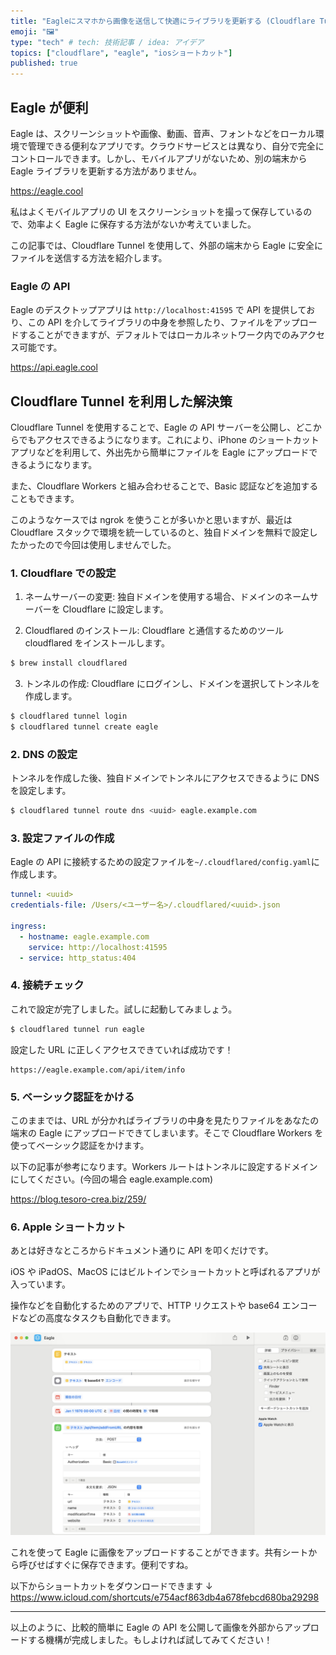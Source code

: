 ```yaml
---
title: "Eagleにスマホから画像を送信して快適にライブラリを更新する (Cloudflare Tunnel) "
emoji: "🖼️"
type: "tech" # tech: 技術記事 / idea: アイデア
topics: ["cloudflare", "eagle", "iosショートカット"]
published: true
---
```


## Eagle が便利

Eagle は、スクリーンショットや画像、動画、音声、フォントなどをローカル環境で管理できる便利なアプリです。クラウドサービスとは異なり、自分で完全にコントロールできます。しかし、モバイルアプリがないため、別の端末から Eagle ライブラリを更新する方法がありません。

https://eagle.cool

私はよくモバイルアプリの UI をスクリーンショットを撮って保存しているので、効率よく Eagle に保存する方法がないか考えていました。

この記事では、Cloudflare Tunnel を使用して、外部の端末から Eagle に安全にファイルを送信する方法を紹介します。

### Eagle の API

Eagle のデスクトップアプリは `http://localhost:41595` で API を提供しており、この API を介してライブラリの中身を参照したり、ファイルをアップロードすることができますが、デフォルトではローカルネットワーク内でのみアクセス可能です。

https://api.eagle.cool

## Cloudflare Tunnel を利用した解決策

Cloudflare Tunnel を使用することで、Eagle の API サーバーを公開し、どこからでもアクセスできるようになります。これにより、iPhone のショートカットアプリなどを利用して、外出先から簡単にファイルを Eagle にアップロードできるようになります。

また、Cloudflare Workers と組み合わせることで、Basic 認証などを追加することもできます。

このようなケースでは ngrok を使うことが多いかと思いますが、最近は Cloudflare スタックで環境を統一しているのと、独自ドメインを無料で設定したかったので今回は使用しませんでした。

### 1. Cloudflare での設定

1. ネームサーバーの変更: 独自ドメインを使用する場合、ドメインのネームサーバーを Cloudflare に設定します。

2. Cloudflared のインストール: Cloudflare と通信するためのツール cloudflared をインストールします。

```bash
$ brew install cloudflared
```

3. トンネルの作成: Cloudflare にログインし、ドメインを選択してトンネルを作成します。

```bash
$ cloudflared tunnel login
$ cloudflared tunnel create eagle
```

### 2. DNS の設定

トンネルを作成した後、独自ドメインでトンネルにアクセスできるように DNS を設定します。

```bash
$ cloudflared tunnel route dns <uuid> eagle.example.com
```

### 3. 設定ファイルの作成

Eagle の API に接続するための設定ファイルを`~/.cloudflared/config.yaml`に作成します。

```yaml
tunnel: <uuid>
credentials-file: /Users/<ユーザー名>/.cloudflared/<uuid>.json

ingress:
  - hostname: eagle.example.com
    service: http://localhost:41595
  - service: http_status:404
```

### 4. 接続チェック

これで設定が完了しました。試しに起動してみましょう。

```bash
$ cloudflared tunnel run eagle
```

設定した URL に正しくアクセスできていれば成功です！

```
https://eagle.example.com/api/item/info
```

### 5. ベーシック認証をかける

このままでは、URL が分かればライブラリの中身を見たりファイルをあなたの端末の Eagle にアップロードできてしまいます。そこで Cloudflare Workers を使ってベーシック認証をかけます。

以下の記事が参考になります。Workers ルートはトンネルに設定するドメインにしてください。(今回の場合 eagle.example.com)

https://blog.tesoro-crea.biz/259/

### 6. Apple ショートカット

あとは好きなところからドキュメント通りに API を叩くだけです。

iOS や iPadOS、MacOS にはビルトインでショートカットと呼ばれるアプリが入っています。

操作などを自動化するためのアプリで、HTTP リクエストや base64 エンコードなどの高度なタスクも自動化できます。

![Eagle](/images/eagle-cf-tunnel/shortcuts.jpg)

これを使って Eagle に画像をアップロードすることができます。共有シートから呼びせばすぐに保存できます。便利ですね。

以下からショートカットをダウンロードできます ↓
https://www.icloud.com/shortcuts/e754acf863db4a678febcd680ba29298

---

以上のように、比較的簡単に Eagle の API を公開して画像を外部からアップロードする機構が完成しました。もしよければ試してみてください！
